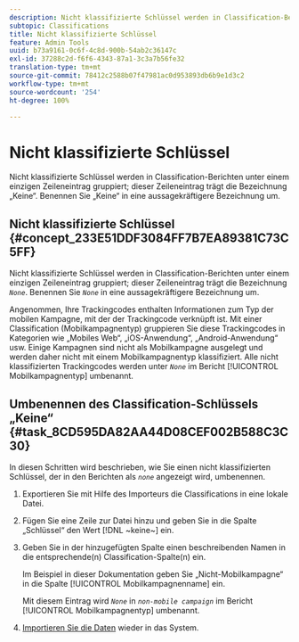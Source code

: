 ```yaml
---
description: Nicht klassifizierte Schlüssel werden in Classification-Berichten unter einem einzigen Zeileneintrag gruppiert; dieser Zeileneintrag trägt die Bezeichnung „Keine“. Benennen Sie „Keine“ in eine aussagekräftigere Bezeichnung um.
subtopic: Classifications
title: Nicht klassifizierte Schlüssel
feature: Admin Tools
uuid: b73a9161-0c6f-4c8d-900b-54ab2c36147c
exl-id: 37288c2d-f6f6-4343-87a1-3c3a7b56fe32
translation-type: tm+mt
source-git-commit: 78412c2588b07f47981ac0d953893db6b9e1d3c2
workflow-type: tm+mt
source-wordcount: '254'
ht-degree: 100%

---
```


# Nicht klassifizierte Schlüssel

Nicht klassifizierte Schlüssel werden in Classification-Berichten unter einem einzigen Zeileneintrag gruppiert; dieser Zeileneintrag trägt die Bezeichnung „Keine“. Benennen Sie „Keine“ in eine aussagekräftigere Bezeichnung um.

## Nicht klassifizierte Schlüssel {#concept_233E51DDF3084FF7B7EA89381C73C5FF}

Nicht klassifizierte Schlüssel werden in Classification-Berichten unter einem einzigen Zeileneintrag gruppiert; dieser Zeileneintrag trägt die Bezeichnung *`None`*. Benennen Sie *`None`* in eine aussagekräftigere Bezeichnung um.

Angenommen, Ihre Trackingcodes enthalten Informationen zum Typ der mobilen Kampagne, mit der der Trackingcode verknüpft ist. Mit einer Classification (Mobilkampagnentyp) gruppieren Sie diese Trackingcodes in Kategorien wie „Mobiles Web“, „iOS-Anwendung“, „Android-Anwendung“ usw. Einige Kampagnen sind nicht als Mobilkampagne ausgelegt und werden daher nicht mit einem Mobilkampagnentyp klassifiziert. Alle nicht klassifizierten Trackingcodes werden unter   *`None`* im Bericht [!UICONTROL Mobilkampagnentyp] umbenannt.

## Umbenennen des Classification-Schlüssels „Keine“ {#task_8CD595DA82AA44D08CEF002B588C3C30}

<!-- 

t_rename_classification_none.xml

 -->

In diesen Schritten wird beschrieben, wie Sie einen nicht klassifizierten Schlüssel, der in den Berichten als *`none`* angezeigt wird, umbenennen.

1. Exportieren Sie mit Hilfe des Importeurs die Classifications in eine lokale Datei.
1. Fügen Sie eine Zeile zur Datei hinzu und geben Sie in die Spalte „Schlüssel“ den Wert [!DNL ~keine~] ein.
1. Geben Sie in der hinzugefügten Spalte einen beschreibenden Namen in die entsprechende(n) Classification-Spalte(n) ein.

   Im Beispiel in dieser Dokumentation geben Sie „Nicht-Mobilkampagne“ in die Spalte [!UICONTROL Mobilkampagnenname] ein.

   Mit diesem Eintrag wird   *`None`* in *`non-mobile campaign`* im Bericht [!UICONTROL Mobilkampagnentyp] umbenannt.
1. [Importieren Sie die Daten](/help/components/classifications/importer/import-file.md) wieder in das System.
